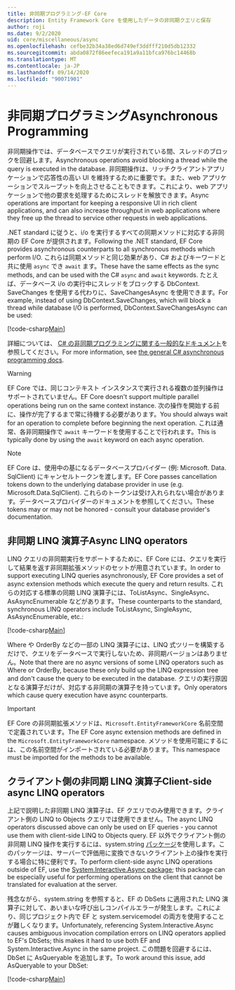 ```yaml
---
title: 非同期プログラミング-EF Core
description: Entity Framework Core を使用したデータの非同期クエリと保存
author: roji
ms.date: 9/2/2020
uid: core/miscellaneous/async
ms.openlocfilehash: cefbe32b34a38ed6d749ef3ddfff210d5db12332
ms.sourcegitcommit: abda0872f86eefeca191a9a11bfca976bc14468b
ms.translationtype: MT
ms.contentlocale: ja-JP
ms.lasthandoff: 09/14/2020
ms.locfileid: "90071901"
---
```

# <a name="asynchronous-programming"></a><span data-ttu-id="17fbd-103">非同期プログラミング</span><span class="sxs-lookup"><span data-stu-id="17fbd-103">Asynchronous Programming</span></span>

<span data-ttu-id="17fbd-104">非同期操作では、データベースでクエリが実行されている間、スレッドのブロックを回避します。</span><span class="sxs-lookup"><span data-stu-id="17fbd-104">Asynchronous operations avoid blocking a thread while the query is executed in the database.</span></span> <span data-ttu-id="17fbd-105">非同期操作は、リッチクライアントアプリケーションで応答性の高い UI を維持するために重要です。また、web アプリケーションでスループットを向上させることもできます。これにより、web アプリケーションで他の要求を処理するためにスレッドを解放できます。</span><span class="sxs-lookup"><span data-stu-id="17fbd-105">Async operations are important for keeping a responsive UI in rich client applications, and can also increase throughput in web applications where they free up the thread to service other requests in web applications.</span></span>

<span data-ttu-id="17fbd-106">.NET standard に従うと、i/o を実行するすべての同期メソッドに対応する非同期の EF Core が提供されます。</span><span class="sxs-lookup"><span data-stu-id="17fbd-106">Following the .NET standard, EF Core provides asynchronous counterparts to all synchronous methods which perform I/O.</span></span> <span data-ttu-id="17fbd-107">これらは同期メソッドと同じ効果があり、C# およびキーワードと共に使用 `async` でき `await` ます。</span><span class="sxs-lookup"><span data-stu-id="17fbd-107">These have the same effects as the sync methods, and can be used with the C# `async` and `await` keywords.</span></span> <span data-ttu-id="17fbd-108">たとえば、データベース i/o の実行中にスレッドをブロックする DbContext. SaveChanges を使用する代わりに、SaveChangesAsync を使用できます。</span><span class="sxs-lookup"><span data-stu-id="17fbd-108">For example, instead of using DbContext.SaveChanges, which will block a thread while database I/O is performed, DbContext.SaveChangesAsync can be used:</span></span>

[!code-csharp[Main](../../../samples/core/Miscellaneous/Async/Program.cs#SaveChangesAsync)]

<span data-ttu-id="17fbd-109">詳細については、 [C# の非同期プログラミングに関する一般的なドキュメント](/dotnet/csharp/async)を参照してください。</span><span class="sxs-lookup"><span data-stu-id="17fbd-109">For more information, see [the general C# asynchronous programming docs](/dotnet/csharp/async).</span></span>

> [!WARNING]
> <span data-ttu-id="17fbd-110">EF Core では、同じコンテキスト インスタンスで実行される複数の並列操作はサポートされていません。</span><span class="sxs-lookup"><span data-stu-id="17fbd-110">EF Core doesn't support multiple parallel operations being run on the same context instance.</span></span> <span data-ttu-id="17fbd-111">次の操作を開始する前に、操作が完了するまで常に待機する必要があります。</span><span class="sxs-lookup"><span data-stu-id="17fbd-111">You should always wait for an operation to complete before beginning the next operation.</span></span> <span data-ttu-id="17fbd-112">これは通常、各非同期操作で `await` キーワードを使用することで行われます。</span><span class="sxs-lookup"><span data-stu-id="17fbd-112">This is typically done by using the `await` keyword on each async operation.</span></span>

> [!NOTE]
> <span data-ttu-id="17fbd-113">EF Core は、使用中の基になるデータベースプロバイダー (例: Microsoft. Data. SqlClient) にキャンセルトークンを渡します。</span><span class="sxs-lookup"><span data-stu-id="17fbd-113">EF Core passes cancellation tokens down to the underlying database provider in use (e.g. Microsoft.Data.SqlClient).</span></span> <span data-ttu-id="17fbd-114">これらのトークンは受け入れられない場合があります。データベースプロバイダーのドキュメントを参照してください。</span><span class="sxs-lookup"><span data-stu-id="17fbd-114">These tokens may or may not be honored - consult your database provider's documentation.</span></span>  

## <a name="async-linq-operators"></a><span data-ttu-id="17fbd-115">非同期 LINQ 演算子</span><span class="sxs-lookup"><span data-stu-id="17fbd-115">Async LINQ operators</span></span>

<span data-ttu-id="17fbd-116">LINQ クエリの非同期実行をサポートするために、EF Core には、クエリを実行して結果を返す非同期拡張メソッドのセットが用意されています。</span><span class="sxs-lookup"><span data-stu-id="17fbd-116">In order to support executing LINQ queries asynchronously, EF Core provides a set of async extension methods which execute the query and return results.</span></span> <span data-ttu-id="17fbd-117">これらの対応する標準の同期 LINQ 演算子には、ToListAsync、SingleAsync、AsAsyncEnumerable などがあります。</span><span class="sxs-lookup"><span data-stu-id="17fbd-117">These counterparts to the standard, synchronous LINQ operators include ToListAsync, SingleAsync, AsAsyncEnumerable, etc.:</span></span>

[!code-csharp[Main](../../../samples/core/Miscellaneous/Async/Program.cs#ToListAsync)]

<span data-ttu-id="17fbd-118">Where や OrderBy などの一部の LINQ 演算子には、LINQ 式ツリーを構築するだけで、クエリをデータベースで実行しないため、非同期バージョンはありません。</span><span class="sxs-lookup"><span data-stu-id="17fbd-118">Note that there are no async versions of some LINQ operators such as Where or OrderBy, because these only build up the LINQ expression tree and don't cause the query to be executed in the database.</span></span> <span data-ttu-id="17fbd-119">クエリの実行原因となる演算子だけが、対応する非同期の演算子を持っています。</span><span class="sxs-lookup"><span data-stu-id="17fbd-119">Only operators which cause query execution have async counterparts.</span></span>

> [!IMPORTANT]
> <span data-ttu-id="17fbd-120">EF Core の非同期拡張メソッドは、`Microsoft.EntityFrameworkCore` 名前空間で定義されています。</span><span class="sxs-lookup"><span data-stu-id="17fbd-120">The EF Core async extension methods are defined in the `Microsoft.EntityFrameworkCore` namespace.</span></span> <span data-ttu-id="17fbd-121">メソッドを使用可能にするには、この名前空間がインポートされている必要があります。</span><span class="sxs-lookup"><span data-stu-id="17fbd-121">This namespace must be imported for the methods to be available.</span></span>

## <a name="client-side-async-linq-operators"></a><span data-ttu-id="17fbd-122">クライアント側の非同期 LINQ 演算子</span><span class="sxs-lookup"><span data-stu-id="17fbd-122">Client-side async LINQ operators</span></span>

<span data-ttu-id="17fbd-123">上記で説明した非同期 LINQ 演算子は、EF クエリでのみ使用できます。クライアント側の LINQ to Objects クエリでは使用できません。</span><span class="sxs-lookup"><span data-stu-id="17fbd-123">The async LINQ operators discussed above can only be used on EF queries - you cannot use them with client-side LINQ to Objects query.</span></span> <span data-ttu-id="17fbd-124">EF 以外でクライアント側の非同期 LINQ 操作を実行するには、system.string [パッケージ](https://www.nuget.org/packages/System.Interactive.Async)を使用します。このパッケージは、サーバーで評価用に変換できないクライアント上の操作を実行する場合に特に便利です。</span><span class="sxs-lookup"><span data-stu-id="17fbd-124">To perform client-side async LINQ operations outside of EF, use the [System.Interactive.Async package](https://www.nuget.org/packages/System.Interactive.Async); this package can be especially useful for performing operations on the client that cannot be translated for evaluation at the server.</span></span>

<span data-ttu-id="17fbd-125">残念ながら、system.string を参照すると、EF の DbSets に適用された LINQ 演算子に対して、あいまいな呼び出しコンパイルエラーが発生します。これにより、同じプロジェクト内で EF と system.servicemodel の両方を使用することが難しくなります。</span><span class="sxs-lookup"><span data-stu-id="17fbd-125">Unfortunately, referencing System.Interactive.Async causes ambiguous invocation compilation errors on LINQ operators applied to EF's DbSets; this makes it hard to use both EF and System.Interactive.Async in the same project.</span></span> <span data-ttu-id="17fbd-126">この問題を回避するには、DbSet に AsQueryable を追加します。</span><span class="sxs-lookup"><span data-stu-id="17fbd-126">To work around this issue, add AsQueryable to your DbSet:</span></span>

[!code-csharp[Main](../../../samples/core/Miscellaneous/AsyncWithSystemInteractive/Program.cs#SystemInteractiveAsync)]
